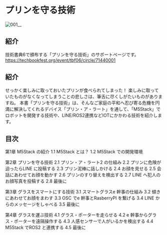 # プリンを守る技術

![001__](https://user-images.githubusercontent.com/31365453/55197680-9ed3dc00-51f6-11e9-9458-941c1f5f4a52.png)


## 紹介
技術書典6で頒布する「プリンを守る技術」のサポートページです。
https://techbookfest.org/event/tbf06/circle/71440001

## 紹介
せっかく楽しみに取っておいたプリンが食べられてしまった！ 楽しみに取っていたものがなくなってしまうことの悲しさは、筆舌に尽くしがたいものがありますね。 本書「プリンを守る技術」は、そんなご家庭の平和へ忍び寄る危機を円満に解決してくれるデバイス「プリン・ア・ラート」を通して、「M5Stack」でロボットを開発する技術や、LINE/ROS2連携などIOTにかかわる技術を紹介します。



## 目次

第1章 M5Stack の紹介
1.1 M5Stack とは？ 
1.2 M5Stack での開発環境

第2章 プリンを守る技術
2.1 プリン・ア・ラート2 の仕組み
2.2 プリンに危険が迫ったらLINE に投稿する
2.3 プリン泥棒に話しかける
2.4 お顔を見せる
2.5 会話にあわせてお顔を動かす
2.6 プリンのすり替えを検出する
2.7 LINE へ犯人のお顔写真を投稿する
2.8 最後に

第3章 グラスをスマートにする技術
3.1 スマートグラスe 幹事の仕組み
3.2 傾きにあわせてお顔をまわす
3.3 OSC でe 幹事とRasberryPI を繋げる
3.4 LINE からのメッセージをしゃべる
3.5 最後に

第4章 グラスを運ぶ技術
4.1 グラス・ポーターを走らせる
4.2 e 幹事からグラス・ポーターを遠隔操作する
4.3 人感センサーで人がいるかを検出する
4.4 M5Stack でROS2 と連携する
4.5 最後に
